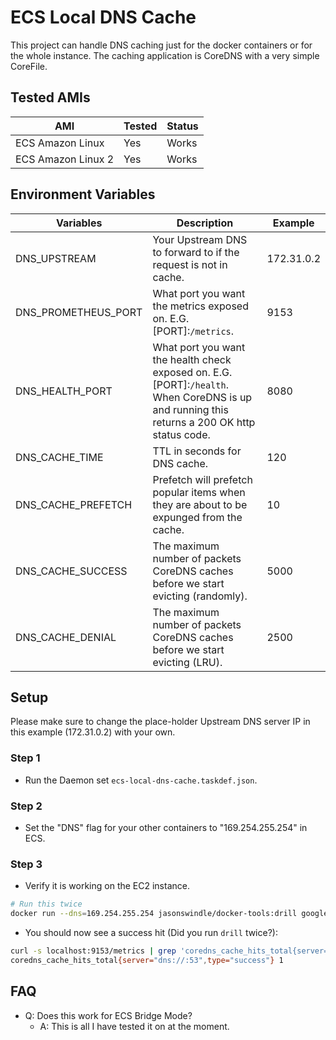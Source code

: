 # ECS Local DNS Cache
This project can handle DNS caching just for the docker containers or for the whole instance.  The caching application is CoreDNS with a very simple CoreFile.

## Tested AMIs
| AMI | Tested | Status |
| --- | ---    | ---    |
| ECS Amazon Linux | Yes | Works |
| ECS Amazon Linux 2 | Yes | Works |

## Environment Variables

| Variables | Description | Example |
| --- | ---   | ---     |
| DNS_UPSTREAM | Your Upstream DNS to forward to if the request is not in cache. | 172.31.0.2 |
| DNS_PROMETHEUS_PORT | What port you want the metrics exposed on. E.G. [PORT]:`/metrics`. | 9153 |
| DNS_HEALTH_PORT | What port you want the health check exposed on. E.G. [PORT]:`/health`. When CoreDNS is up and running this returns a 200 OK http status code. | 8080 |
| DNS_CACHE_TIME | TTL in seconds for DNS cache. | 120 |
| DNS_CACHE_PREFETCH | Prefetch will prefetch popular items when they are about to be expunged from the cache. | 10 |
| DNS_CACHE_SUCCESS | The maximum number of packets CoreDNS caches before we start evicting (randomly). | 5000 |
| DNS_CACHE_DENIAL | The maximum number of packets CoreDNS caches before we start evicting (LRU). | 2500 |

## Setup
Please make sure to change the place-holder Upstream DNS server IP in this example (172.31.0.2) with your own. 

### Step 1

- Run the Daemon set `ecs-local-dns-cache.taskdef.json`.

### Step 2

- Set the "DNS" flag for your other containers to "169.254.255.254" in ECS.

### Step 3

- Verify it is working on the EC2 instance.

``` bash
# Run this twice
docker run --dns=169.254.255.254 jasonswindle/docker-tools:drill google.com
```

- You should now see a success hit (Did you run `drill` twice?):

```bash
curl -s localhost:9153/metrics | grep 'coredns_cache_hits_total{server="dns://:53",type="success"}'
coredns_cache_hits_total{server="dns://:53",type="success"} 1
```

## FAQ
- Q: Does this work for ECS Bridge Mode?
  - A: This is all I have tested it on at the moment.

